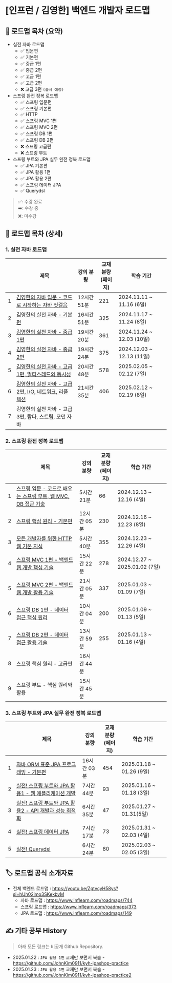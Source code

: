 # [인프런 / 김영한] 백엔드 개발자 로드맵


## 📌 로드맵 목차 (요약)

- 실전 자바 로드맵
   - ✅ 입문편
   - ✅ 기본편
   - ✅ 중급 1편
   - ✅ 중급 2편
   - ✅ 고급 1편
   - ✅ 고급 2편
   - ❌ 고급 3편 `(출시 예정)`
- 스프링 완전 정복 로드맵
   - ✅ 스프링 입문편
   - ✅ 스프링 기본편
   - ✅ HTTP
   - ✅ 스프링 MVC 1편
   - ✅ 스프링 MVC 2편
   - ✅ 스프링 DB 1편
   - ✅ 스프링 DB 2편
   - ❌ 스프링 고급편
   - ❌ 스프링 부트
- 스프링 부트와 JPA 실무 완전 정복 로드맵
  - ✅ JPA 기본편
  - ✅ JPA 활용 1편
  - ✅ JPA 활용 2편
  - ✅ 스프링 데이터 JPA
  - ✅ Querydsl

> ✅: 수강 완료 <br>
> ➡️: 수강 중 <br>
> ❌: 미수강

## 🔎 로드맵 목차 (상세)

### 1. 실전 자바 로드맵

|   | 제목                                                             | 강의 분량    | 교재 분량 <br>(페이지) | 학습 기간                    |
|---|----------------------------------------------------------------|----------|-----------------|--------------------------|
| 1 | [김영한의 자바 입문 - 코드로 시작하는 자바 첫걸음](01_java/java_01_start.md)       | 12시간 51분 | 221             | 2024.11.11 ~ 11.16 (6일)  |
| 2 | [김영한의 실전 자바 - 기본편](01_java/java_02_basic.md)                   | 16시간 51분 | 325             | 2024.11.17 ~ 11.24 (8일)  |
| 3 | [김영한의 실전 자바 - 중급 1편](01_java/java_03_mid1.md)                  | 19시간 20분 | 361             | 2024.11.24 ~ 12.03 (10일) |
| 4 | [김영한의 실전 자바 - 중급 2편](01_java/java_04_mid2.md)                  | 19시간 24분 | 375             | 2024.12.03 ~ 12.13 (11일) |
| 5 | [김영한의 실전 자바 - 고급 1편, 멀티스레드와 동시성](01_java/java_05_adv1.md)      | 20시간 48분 | 578             | 2025.02.05 ~ 02.12 (7일)  |
| 6 | [김영한의 실전 자바 - 고급 2편, I/O, 네트워크, 리플렉션](01_java/java_06_adv2.md) | 21시간 35분 | 406             | 2025.02.12 ~ 02.19 (8일)  |
| 7 | 김영한의 실전 자바 - 고급 3편, 람다, 스트림, 모던 자바                             |          |                 |                          |

### 2. 스프링 완전 정복 로드맵

|   | 제목                                                                       | 강의 분량    | 교재 분량 <br>(페이지) | 학습 기간                        |
|---|--------------------------------------------------------------------------|----------|-----------------|------------------------------|
| 1 | [스프링 입문 - 코드로 배우는 스프링 부트, 웹 MVC, DB 접근 기술](02_spring/spring_01_start.md) | 5시간 21분  | 66              | 2024.12.13 ~ 12.16 (4일)      |
| 2 | [스프링 핵심 원리 - 기본편](02_spring/spring_02_basic.md)                          | 12시간 05분 | 230             | 2024.12.16 ~ 12.23 (8일)      |
| 3 | [모든 개발자를 위한 HTTP 웹 기본 지식](02_spring/spring_03_http.md)                   | 5시간 40분  | 355             | 2024.12.23 ~ 12.26 (4일)      |
| 4 | [스프링 MVC 1편 - 백엔드 웹 개발 핵심 기술](02_spring/spring_04_mvc1.md)               | 15시간 22분 | 278             | 2024.12.27 ~ 2025.01.02 (7일) |
| 5 | [스프링 MVC 2편 - 백엔드 웹 개발 활용 기술](02_spring/spring_05_mvc2.md)               | 21시간 05분 | 337             | 2025.01.03 ~ 01.09 (7일)      |
| 6 | [스프링 DB 1편 - 데이터 접근 핵심 원리](02_spring/spring_06_db1.md)                   | 10시간 04분 | 200             | 2025.01.09 ~ 01.13 (5일)      |
| 7 | [스프링 DB 2편 - 데이터 접근 활용 기술](02_spring/spring_07_db2.md)                   | 13시간 59분 | 255             | 2025.01.13 ~ 01.16 (4일)      |
| 8 | 스프링 핵심 원리 - 고급편                                                          | 16시간 44분 |                 |                              |
| 9 | 스프링 부트 - 핵심 원리와 활용                                                       | 15시간 45분 |                 |                              |

### 3. 스프링 부트와 JPA 실무 완전 정복 로드맵

|   | 제목                                                                   | 강의 분량    | 교재 분량 <br>(페이지) | 학습 기간                   |
|---|----------------------------------------------------------------------|----------|-----------------|-------------------------|
| 1 | [자바 ORM 표준 JPA 프로그래밍 - 기본편](03_jpa/jpa_01_basic.md)                  | 16시간 03분 | 454             | 2025.01.18 ~ 01.26 (9일) |
| 2 | [실전! 스프링 부트와 JPA 활용1 - 웹 애플리케이션 개발](03_jpa/jpa_02_jpashop.md)        | 7시간 44분  | 93              | 2025.01.16 ~ 01.18 (3일) |
| 3 | [실전! 스프링 부트와 JPA 활용2 - API 개발과 성능 최적화](03_jpa/jpa_03_jpashop_api.md) | 6시간 35분  | 47              | 2025.01.27 ~ 01.31(5일)  |
| 4 | [실전! 스프링 데이터 JPA](03_jpa/jpa_04_spring_data.md)                      | 7시간 17분  | 73              | 2025.01.31 ~ 02.03 (4일) |
| 5 | [실전! Querydsl](03_jpa/jpa_05_querydsl.md)                            | 6시간 24분  | 80              | 2025.02.03 ~ 02.05 (3일) |

## 🏷️ 로드맵 공식 소개자료

- 전체 백엔드 로드맵 : https://youtu.be/ZgtvcyH58ys?si=hUh02imo3SKekbvM
  - 자바 로드맵 : https://www.inflearn.com/roadmaps/744
  - 스프링 로드맵 : https://www.inflearn.com/roadmaps/373
  - JPA 로드맵 : https://www.inflearn.com/roadmaps/149

## ✍️ 기타 공부 History

> 아래 모든 링크는 비공개 Github Repository.

- 2025.01.22 : `JPA 활용 1편` 교재만 보면서 복습 - https://github.com/JohnKim0911/kyh-jpashop-practice
- 2025.01.23 : `JPA 활용 1편` 교재만 보면서 복습 - https://github.com/JohnKim0911/kyh-jpashop-practice2
